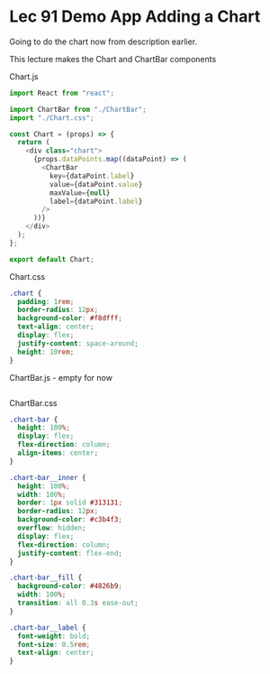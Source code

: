 # Lec 91 Demo App Adding a Chart

Going to do the chart now from description earlier.

This lecture makes the Chart and ChartBar components

Chart.js

```js
import React from "react";

import ChartBar from "./ChartBar";
import "./Chart.css";

const Chart = (props) => {
  return (
    <div class="chart">
      {props.dataPoints.map((dataPoint) => (
        <ChartBar
          key={dataPoint.label}
          value={dataPoint.value}
          maxValue={null}
          label={dataPoint.label}
        />
      ))}
    </div>
  );
};

export default Chart;
```

Chart.css

```css
.chart {
  padding: 1rem;
  border-radius: 12px;
  background-color: #f8dfff;
  text-align: center;
  display: flex;
  justify-content: space-around;
  height: 10rem;
}
```

ChartBar.js - empty for now

```js

```

ChartBar.css

```css
.chart-bar {
  height: 100%;
  display: flex;
  flex-direction: column;
  align-items: center;
}

.chart-bar__inner {
  height: 100%;
  width: 100%;
  border: 1px solid #313131;
  border-radius: 12px;
  background-color: #c3b4f3;
  overflow: hidden;
  display: flex;
  flex-direction: column;
  justify-content: flex-end;
}

.chart-bar__fill {
  background-color: #4826b9;
  width: 100%;
  transition: all 0.3s ease-out;
}

.chart-bar__label {
  font-weight: bold;
  font-size: 0.5rem;
  text-align: center;
}
```
